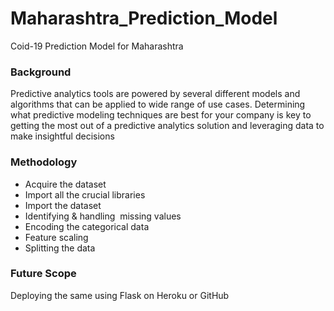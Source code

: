 # Maharashtra_Prediction_Model
Coid-19 Prediction Model for Maharashtra


### Background
Predictive analytics tools are powered by several different models and algorithms that can be applied to wide range of use cases. Determining what predictive modeling techniques are best for your company is key to getting the most out of a predictive analytics solution and leveraging data to make insightful decisions


### Methodology

* Acquire the dataset
* Import all the crucial libraries
* Import the dataset
* Identifying & handling  missing values
* Encoding the categorical data
* Feature scaling
* Splitting the data

### Future Scope
Deploying the same using Flask on Heroku or GitHub


